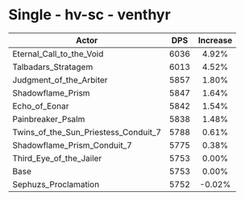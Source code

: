 # Single - hv-sc - venthyr
| Actor | DPS | Increase |
|---|:---:|:---:|
|Eternal_Call_to_the_Void|6036|4.92%|
|Talbadars_Stratagem|6013|4.52%|
|Judgment_of_the_Arbiter|5857|1.80%|
|Shadowflame_Prism|5847|1.64%|
|Echo_of_Eonar|5842|1.54%|
|Painbreaker_Psalm|5838|1.48%|
|Twins_of_the_Sun_Priestess_Conduit_7|5788|0.61%|
|Shadowflame_Prism_Conduit_7|5775|0.38%|
|Third_Eye_of_the_Jailer|5753|0.00%|
|Base|5753|0.00%|
|Sephuzs_Proclamation|5752|-0.02%|
